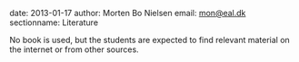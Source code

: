date: 2013-01-17
author: Morten Bo Nielsen
email: mon@eal.dk
sectionname: Literature

No book is used, but the students are expected to find relevant material on the internet or from other sources.


